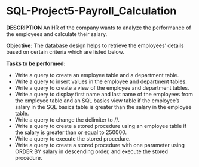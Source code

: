 # SQL-Project5-Payroll_Calculation

**DESCRIPTION**
An HR of the company wants to analyze the performance of the employees and calculate their salary.


**Objective:**
The database design helps to retrieve the employees’ details based on certain criteria which are listed below.


**Tasks to be performed:**
- Write a query to create an employee table and a department table.
- Write a query to insert values in the employee and department tables.
- Write a query to create a view of the employee and department tables.
- Write a query to display first name and last name of the employees from the employee table and an SQL basics view table if the employee’s salary in the SQL basics table is greater than the salary in the employee table.
- Write a query to change the delimiter to //.
- Write a query to create a stored procedure using an employee table if the salary is greater than or equal to 250000.
- Write a query to execute the stored procedure.
- Write a query to create a stored procedure with one parameter using ORDER BY salary in descending order, and execute the stored procedure.
